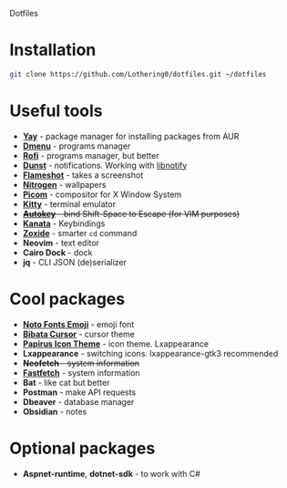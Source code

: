 Dotfiles

# Installation

```sh
git clone https://github.com/Lothering0/dotfiles.git ~/dotfiles
```

# Useful tools
* **[Yay](https://github.com/Jguer/yay)** - package manager for installing packages from AUR
* **[Dmenu](https://wiki.archlinux.org/title/dmenu)** - programs manager
* **[Rofi](https://github.com/davatorium/rofi)** - programs manager, but better
* **[Dunst](https://wiki.archlinux.org/title/Dunst)** - notifications. Working with [libnotify](https://archlinux.org/packages/extra/x86_64/libnotify/)
* **[Flameshot](https://flameshot.org/)** - takes a screenshot
* **[Nitrogen](https://wiki.archlinux.org/title/nitrogen)** - wallpapers
* **[Picom](https://github.com/yshui/picom)** - compositor for X Window System
* **[Kitty](https://sw.kovidgoyal.net/kitty/)** - terminal emulator
* ~~**[Autokey](https://github.com/autokey/autokey)** - bind Shift-Space to Escape (for VIM purposes)~~
* **[Kanata](https://github.com/jtroo/kanata)** - Keybindings
* **[Zoxide](https://github.com/ajeetdsouza/zoxide)** - smarter `cd` command
* **Neovim** - text editor
* **Cairo Dock** - dock
* **jq** - CLI JSON (de)serializer

# Cool packages
* **[Noto Fonts Emoji](https://archlinux.org/packages/extra/any/noto-fonts-emoji/)** - emoji font
* **[Bibata Cursor](https://github.com/ful1e5/Bibata_Cursor)** - cursor theme
* **[Papirus Icon Theme](https://github.com/PapirusDevelopmentTeam/papirus-icon-theme)** - icon theme. Lxappearance
* **Lxappearance** - switching icons. lxappearance-gtk3 recommended
* ~~**Neofetch** - system information~~
* **[Fastfetch](https://github.com/fastfetch-cli/fastfetch)** - system information
* **Bat** - like cat but better
* **Postman** - make API requests
* **Dbeaver** - database manager
* **Obsidian** - notes

# Optional packages
* **Aspnet-runtime**, **dotnet-sdk** - to work with C#

